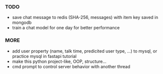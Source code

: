### TODO
* save chat message to redis (SHA-256, messages) with item key saved in mongodb
* train a chat model for one day for better performance
### MORE
* add user property (name, talk time, predicited user type, ...) to mysql, or practice mysql in fastapi tutorial
* make this python project-like, OOP, structure...
* cmd prompt to control server behavior with another thread
